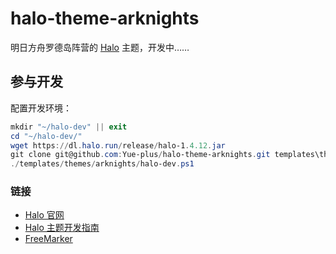 # halo-theme-arknights

明日方舟罗德岛阵营的 [Halo](https://halo.run/) 主题，开发中……

## 参与开发

配置开发环境：

```ps1
mkdir "~/halo-dev" || exit
cd "~/halo-dev/"
wget https://dl.halo.run/release/halo-1.4.12.jar
git clone git@github.com:Yue-plus/halo-theme-arknights.git templates\themes\arknights
./templates/themes/arknights/halo-dev.ps1
```

### 链接

- [Halo 官网](https://halo.run/)
- [Halo 主题开发指南](https://docs.halo.run/zh/developer-guide/theme)
- [FreeMarker](http://freemarker.foofun.cn/)
